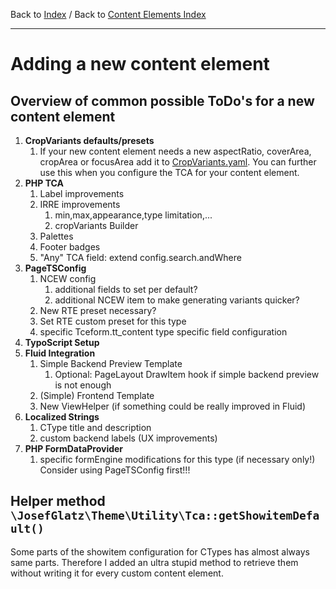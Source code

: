 Back to [Index](../Index.md) / Back to
[Content Elements Index](Index.md)

---

# Adding a new content element

## Overview of common possible ToDo's for a new content element

1. **CropVariants defaults/presets**
   1. If your new content element needs a new aspectRatio, coverArea,
      cropArea or focusArea add it to
      [CropVariants.yaml](../../../Configuration/ImageManipulation/CropVariants.yaml).
      You can further use this when you configure the TCA for your
      content element.
2. **PHP TCA**
   1. Label improvements
   2. IRRE improvements
      1. min,max,appearance,type limitation,...
      2. cropVariants Builder
   3. Palettes
   4. Footer badges
   5. "Any" TCA field: extend config.search.andWhere
3. **PageTSConfig**
   1. NCEW config
      1. additional fields to set per default?
      2. additional NCEW item to make generating variants quicker?
   2. New RTE preset necessary?
   3. Set RTE custom preset for this type
   4. specific Tceform.tt_content type specific field configuration
4. **TypoScript Setup**
5. **Fluid Integration**
   1. Simple Backend Preview Template
      1. Optional: PageLayout DrawItem hook if simple backend preview is
         not enough
   2. (Simple) Frontend Template
   3. New ViewHelper (if something could be really improved in Fluid)
6. **Localized Strings**
   1. CType title and description
   2. custom backend labels (UX improvements)
7. **PHP FormDataProvider**
   1. specific formEngine modifications for this type (if necessary
      only!) Consider using PageTSConfig first!!!

## Helper method `\JosefGlatz\Theme\Utility\Tca::getShowitemDefault()`

Some parts of the showitem configuration for CTypes has almost always
same parts. Therefore I added an ultra stupid method to retrieve them
without writing it for every custom content element.
